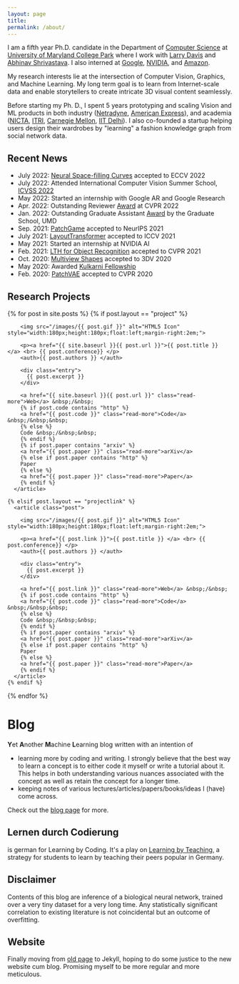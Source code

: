 ```yaml
---
layout: page
title: 
permalink: /about/
---
```



[comment]: <> ([Email]&#40;kamalgupta308@gmail.com&#41; &nbsp;&nbsp;/&nbsp;&nbsp;)

[comment]: <> ([Google Scholar]&#40;https://scholar.google.com/citations?user=tC3td8cAAAAJ&hl=en&#41; &nbsp;&nbsp;/&nbsp;&nbsp;)

[comment]: <> ([Github]&#40;https://github.com/kampta&#41; &nbsp;&nbsp;/&nbsp;&nbsp;)

[comment]: <> ([Twitter]&#40;https://twitter.com/kamalgupta09&#41; &nbsp;&nbsp;/&nbsp;&nbsp;)

[comment]: <> ([LinkedIn]&#40;https://www.linkedin.com/in/kamalgupta09/&#41;)

[comment]: <> (I am a Ph.D. candidate in the Department of [Computer Science]&#40;https://www.cs.umd.edu&#41; at [University of Maryland College Park]&#40;https://www.umd.edu&#41;. I am working with [Larry Davis]&#40;http://users.umiacs.umd.edu/~lsd/&#41; and [Abhinav Shrivastava]&#40;http://abhinavsh.info&#41;.)

[comment]: <> (In the past, I had fun building large-scale, commercial robotics and AI products in both industry and academia, specifically)

[comment]: <> (* Amazon [AWS Rekognition]&#40;https://aws.amazon.com/rekognition/&#41; in Pasadena, CA)

[comment]: <> (* A self-driving startup [Netradyne]&#40;http://netradyne.com/&#41; in Bengaluru, India)

[comment]: <> (* American Express Big Data Labs &#40;Now [Amex AI Labs]&#40;https://www.americanexpress.com/in/careers/ai-labs.html&#41;&#41; in Bengaluru, India)

[comment]: <> (* National ICT Australia &#40;or NICTA, now [Data 61]&#40;https://data61.csiro.au/&#41;&#41; in Sydney, Australia)

[comment]: <> (* [Robotics Institute]&#40;https://frc.ri.cmu.edu&#41;, CMU &#40;with [S. Singh]&#40;https://frc.ri.cmu.edu/~ssingh/Sanjiv_Singh/home.html&#41;, [S. Narasimhan]&#40;http://www.cs.cmu.edu/~srinivas/&#41;, [S. Nuske]&#40;https://www.linkedin.com/in/stephen-nuske-7ab4842/&#41;&#41; in Pittsburgh, PA)

[comment]: <> (* [Industrial Technology Research Institute]&#40;https://www.itri.org.tw/english/&#41; in Taiwan)

[comment]: <> (* [IIT Delhi]&#40;https://home.iitd.ac.in/&#41; &#40;with [M. Varma]&#40;https://www.microsoft.com/en-us/research/people/manik/&#41;, [SVN Vishwanathan]&#40;https://www.stat.purdue.edu/~vishy/&#41;, [S. Chaudhury]&#40;http://web.iitd.ac.in/~santanuc/&#41;&#41; in New Delhi, India)

[comment]: <> (I also briefly co-founded a startup helping users design their wardrobe by bringing fast fashion recommendations from social networks.)

I am a fifth year Ph.D. candidate in the Department of <a href="https://www.cs.umd.edu/">Computer Science</a> at 
<a href="https://www.umd.edu/">University of Maryland College Park</a> where I work with 
<a href="http://users.umiacs.umd.edu/~lsd">Larry Davis</a> 
and <a href="https://www.cs.umd.edu/~abhinav">Abhinav Shrivastava</a>. I also interned at <a href="https://www.google.com/">Google</a>, <a href="https://github.com/NVlabs">NVIDIA</a>, and <a href="https://www.amazon.science/">Amazon</a>.

My research interests lie at the intersection of Computer Vision, Graphics, and Machine Learning. 
My long term goal is to learn from Internet-scale data and enable storytellers to create intricate 3D visual content seamlessly.

[comment]: <> (I am a recipient of the Kulkarni fellowship and Dean's fellowship at the University of Maryland.)
Before starting my Ph. D., I spent 5 years prototyping and scaling Vision and ML products in both industry 
(<a href="http://netradyne.com/">Netradyne</a>, 
<a href="https://www.americanexpress.com/in/careers/ai-labs.html">American Express</a>), 
and academia (<a href="https://data61.csiro.au">NICTA</a>, 
<a href="https://www.itri.org.tw/english">ITRI</a>, <a href="https://frc.ri.cmu.edu/">Carnegie Mellon</a>, 
<a href="https://home.iitd.ac.in">IIT Delhi</a>).
I also co-founded a startup helping users design their wardrobes by "learning" a fashion knowledge graph from social network data.

## Recent News
* July 2022: [Neural Space-filling Curves](https://hywang66.github.io/publication/neuralsfc) accepted to ECCV 2022
* July 2022: Attended International Computer Vision Summer School, [ICVSS 2022](https://iplab.dmi.unict.it/icvss2022/)
* May 2022: Started an internship with Google AR and Google Research
* Apr. 2022: Outstanding Reviewer [Award](https://cvpr2022.thecvf.com/outstanding-reviewers) at CVPR 2022
* Jan. 2022: Outstanding Graduate Assistant [Award](https://www.gradschool.umd.edu/funding/student-fellowships-awards/outstanding-graduate-assistant-awards) by the Graduate School, UMD
* Sep. 2021: [PatchGame](https://arxiv.org/abs/2111.01785) accepted to NeurIPS 2021
* July 2021: [LayoutTransformer](https://arxiv.org/abs/2006.14615) accepted to ICCV 2021
* May 2021: Started an internship at NVIDIA AI
* Feb. 2021: [LTH for Object Recognition](https://lth-recognition.github.io/) accepted to CVPR 2021
* Oct. 2020: [Multiview Shapes](https://ieeexplore.ieee.org/abstract/document/9320100) accepted to 3DV 2020
* May 2020: Awarded [Kulkarni Fellowship](https://gradschool.umd.edu/funding/student-fellowships-awards/kulkarni-foundation-summer-research-fellowship)
* Feb. 2020: [PatchVAE](https://arxiv.org/abs/2004.03623) accepted to CVPR 2020

## Research Projects

[comment]: <> (I primarily work in Machine Learning and its applications in Vision, Graphics, Language and Robotics. I am also interested in building products with real-world impact in health-care, finance, sports and transportation.)

[comment]: <> (Some of my published works are)

<div class="posts">
  {% for post in site.posts %}
    {% if post.layout == "project" %}
      <article class="post">

        <img src="/images/{{ post.gif }}" alt="HTML5 Icon" style="width:180px;height:180px;float:left;margin-right:2em;">

        <p><a href="{{ site.baseurl }}{{ post.url }}">{{ post.title }} </a> <br> {{ post.conference}} </p>
        <auth>{{ post.authors }} </auth>

        <div class="entry">
          {{ post.excerpt }}
        </div>

        <a href="{{ site.baseurl }}{{ post.url }}" class="read-more">Web</a> &nbsp;/&nbsp;
        {% if post.code contains "http" %}
        <a href="{{ post.code }}" class="read-more">Code</a> &nbsp;/&nbsp;&nbsp;
        {% else %}
        Code &nbsp;/&nbsp;&nbsp;
        {% endif %}
        {% if post.paper contains "arxiv" %}
        <a href="{{ post.paper }}" class="read-more">arXiv</a>
        {% else if post.paper contains "http" %}
        Paper
        {% else %}
        <a href="{{ post.paper }}" class="read-more">Paper</a>
        {% endif %}
      </article>

    {% elsif post.layout == "projectlink" %}
      <article class="post">

        <img src="/images/{{ post.gif }}" alt="HTML5 Icon" style="width:180px;height:180px;float:left;margin-right:2em;">

        <p><a href="{{ post.link }}">{{ post.title }} </a> <br> {{ post.conference}} </p>
        <auth>{{ post.authors }} </auth>

        <div class="entry">
          {{ post.excerpt }}
        </div>

        <a href="{{ post.link }}" class="read-more">Web</a> &nbsp;/&nbsp;
        {% if post.code contains "http" %}
        <a href="{{ post.code }}" class="read-more">Code</a> &nbsp;/&nbsp;&nbsp;
        {% else %}
        Code &nbsp;/&nbsp;&nbsp;
        {% endif %}
        {% if post.paper contains "arxiv" %}
        <a href="{{ post.paper }}" class="read-more">arXiv</a>
        {% else if post.paper contains "http" %}
        Paper
        {% else %}
        <a href="{{ post.paper }}" class="read-more">Paper</a>
        {% endif %}
      </article>
    {% endif %}
  {% endfor %}
</div>

# Blog
**Y**et **A**nother **M**achine **L**earning blog written with an intention of

* learning more by coding and writing. I strongly believe that the best way to learn a concept is to either code it myself or write a tutorial about it. This helps in both understanding various nuances associated with the concept as well as retain the concept for a longer time.
* keeping notes of various lectures/articles/papers/books/ideas I (have) come across. 

Check out the [blog page](http://kampta.github.io/blog) for more.

## Lernen durch Codierung
is german for Learning by Coding. It's a play on [Learning by Teaching](https://en.wikipedia.org/wiki/Learning_by_teaching), a strategy for students to learn by teaching their peers popular in Germany.

## Disclaimer
Contents of this blog are inference of a biological neural network, trained over a very tiny dataset for a very long time. Any statistically significant correlation to existing literature is not coincidental but an outcome of overfitting.

## Website
Finally moving from [old page](https://sites.google.com/site/kamalgupta308/) to Jekyll, hoping to do some justice to the new website cum blog. Promising myself to be more regular and more meticulous.

